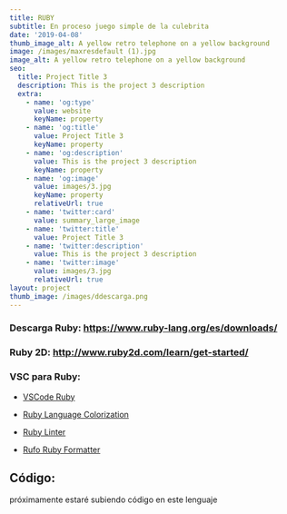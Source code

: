 ```yaml
---
title: RUBY
subtitle: En proceso juego simple de la culebrita
date: '2019-04-08'
thumb_image_alt: A yellow retro telephone on a yellow background
image: /images/maxresdefault (1).jpg
image_alt: A yellow retro telephone on a yellow background
seo:
  title: Project Title 3
  description: This is the project 3 description
  extra:
    - name: 'og:type'
      value: website
      keyName: property
    - name: 'og:title'
      value: Project Title 3
      keyName: property
    - name: 'og:description'
      value: This is the project 3 description
      keyName: property
    - name: 'og:image'
      value: images/3.jpg
      keyName: property
      relativeUrl: true
    - name: 'twitter:card'
      value: summary_large_image
    - name: 'twitter:title'
      value: Project Title 3
    - name: 'twitter:description'
      value: This is the project 3 description
    - name: 'twitter:image'
      value: images/3.jpg
      relativeUrl: true
layout: project
thumb_image: /images/ddescarga.png
---
```

### Descarga Ruby: <https://www.ruby-lang.org/es/downloads/>

### Ruby 2D: <http://www.ruby2d.com/learn/get-started/>

### VSC para Ruby:

*   [VSCode Ruby](https://marketplace.visualstudio.com/items?itemName=wingrunr21.vscode-ruby)

<!---->

*   [Ruby Language Colorization](https://marketplace.visualstudio.com/items?itemName=groksrc.ruby)

<!---->

*   [Ruby Linter](https://marketplace.visualstudio.com/items?itemName=hoovercj.ruby-linter)

<!---->

*   [Rufo Ruby Formatter](https://marketplace.visualstudio.com/items?itemName=jnbt.vscode-rufo)



## Código:

próximamente estaré subiendo código en este lenguaje   

##

##

